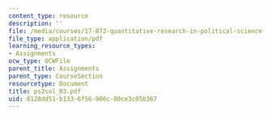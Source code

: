 ```yaml
---
content_type: resource
description: ''
file: /media/courses/17-872-quantitative-research-in-political-science-and-public-policy-spring-2004/8128dd51b1336f56906c80ce3c05b367_ps2sol_03.pdf
file_type: application/pdf
learning_resource_types:
- Assignments
ocw_type: OCWFile
parent_title: Assignments
parent_type: CourseSection
resourcetype: Document
title: ps2sol_03.pdf
uid: 8128dd51-b133-6f56-906c-80ce3c05b367
---
```

